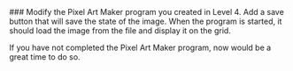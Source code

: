 <html>
### 
Modify the Pixel Art Maker program you created in Level 4. 
Add a save button that will save the state of the image. When the program is started, 
it should load the image from the file and display it on the grid.

If you have not completed the Pixel Art Maker program, now would be a great time to do so.


</html>